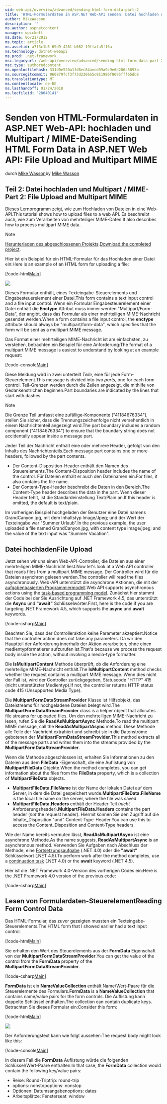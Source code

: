 ```yaml
---
uid: web-api/overview/advanced/sending-html-form-data-part-2
title: 'HTML-Formulardaten in ASP.NET Web-API senden: Datei hochladen und Multipart / MIME | Microsoft Docs'
author: MikeWasson
description: ''
ms.author: aspnetcontent
manager: wpickett
ms.date: 06/21/2012
ms.topic: article
ms.assetid: a7f3c1b5-69d9-4261-b082-19ffafa5f16a
ms.technology: dotnet-webapi
ms.prod: .net-framework
msc.legacyurl: /web-api/overview/advanced/sending-html-form-data-part-2
msc.type: authoredcontent
ms.openlocfilehash: 331d0e520a1fd8ec84aecd09a9c9e6d286c5893b
ms.sourcegitcommit: 060879fcf3f73d2366b5c811986f8695fff65db8
ms.translationtype: MT
ms.contentlocale: de-DE
ms.lasthandoff: 01/24/2018
ms.locfileid: "28040141"
---
```

<a name="sending-html-form-data-in-aspnet-web-api-file-upload-and-multipart-mime"></a><span data-ttu-id="fb806-102">Senden von HTML-Formulardaten in ASP.NET Web-API: hochladen und Multipart / MIME-Datei</span><span class="sxs-lookup"><span data-stu-id="fb806-102">Sending HTML Form Data in ASP.NET Web API: File Upload and Multipart MIME</span></span>
====================
<span data-ttu-id="fb806-103">durch [Mike Wasson](https://github.com/MikeWasson)</span><span class="sxs-lookup"><span data-stu-id="fb806-103">by [Mike Wasson](https://github.com/MikeWasson)</span></span>

## <a name="part-2-file-upload-and-multipart-mime"></a><span data-ttu-id="fb806-104">Teil 2: Datei hochladen und Multipart / MIME-</span><span class="sxs-lookup"><span data-stu-id="fb806-104">Part 2: File Upload and Multipart MIME</span></span>

<span data-ttu-id="fb806-105">Dieses Lernprogramm zeigt, wie zum Hochladen von Dateien in eine Web-API.</span><span class="sxs-lookup"><span data-stu-id="fb806-105">This tutorial shows how to upload files to a web API.</span></span> <span data-ttu-id="fb806-106">Es beschreibt auch, wie zum Verarbeiten von mehrteiliger MIME-Daten.</span><span class="sxs-lookup"><span data-stu-id="fb806-106">It also describes how to process multipart MIME data.</span></span>

> [!NOTE]
> <span data-ttu-id="fb806-107">[Herunterladen des abgeschlossenen Projekts](https://code.msdn.microsoft.com/ASPNET-Web-API-File-Upload-a8c0fb0d).</span><span class="sxs-lookup"><span data-stu-id="fb806-107">[Download the completed project](https://code.msdn.microsoft.com/ASPNET-Web-API-File-Upload-a8c0fb0d).</span></span>


<span data-ttu-id="fb806-108">Hier ist ein Beispiel für ein HTML-Formular für das Hochladen einer Datei ein:</span><span class="sxs-lookup"><span data-stu-id="fb806-108">Here is an example of an HTML form for uploading a file:</span></span>

[!code-html[Main](sending-html-form-data-part-2/samples/sample1.html)]

![](sending-html-form-data-part-2/_static/image1.png)

<span data-ttu-id="fb806-109">Dieses Formular enthält, eines Texteingabe-Steuerelements und Eingabesteuerelement einer Datei.</span><span class="sxs-lookup"><span data-stu-id="fb806-109">This form contains a text input control and a file input control.</span></span> <span data-ttu-id="fb806-110">Wenn ein Formular Eingabesteuerelement einer Datei enthält die **Enctype** Attribut muss immer werden &quot;Multipart/Form-Data&quot;, der angibt, dass das Formular als einer mehrteiligen MIME-Nachricht gesendet werden.</span><span class="sxs-lookup"><span data-stu-id="fb806-110">When a form contains a file input control, the **enctype** attribute should always be &quot;multipart/form-data&quot;, which specifies that the form will be sent as a multipart MIME message.</span></span>

<span data-ttu-id="fb806-111">Das Format einer mehrteiligen MIME-Nachricht ist am einfachsten, zu verstehen, betrachten ein Beispiel für eine Anforderung:</span><span class="sxs-lookup"><span data-stu-id="fb806-111">The format of a multipart MIME message is easiest to understand by looking at an example request:</span></span>

[!code-console[Main](sending-html-form-data-part-2/samples/sample2.cmd)]

<span data-ttu-id="fb806-112">Diese Meldung wird in zwei unterteilt *Teile*, eine für jede Form-Steuerelement.</span><span class="sxs-lookup"><span data-stu-id="fb806-112">This message is divided into two *parts*, one for each form control.</span></span> <span data-ttu-id="fb806-113">Teil-Grenzen werden durch die Zeilen angezeigt, die mithilfe von Gedankenstrichen beginnen.</span><span class="sxs-lookup"><span data-stu-id="fb806-113">Part boundaries are indicated by the lines that start with dashes.</span></span>

> [!NOTE]
> <span data-ttu-id="fb806-114">Die Grenze Teil umfasst eine zufällige-Komponente (&quot;41184676334&quot;), stellen Sie sicher, dass die Trennungszeichenfolge nicht versehentlich in einem Nachrichtenteil angezeigt wird.</span><span class="sxs-lookup"><span data-stu-id="fb806-114">The part boundary includes a random component (&quot;41184676334&quot;) to ensure that the boundary string does not accidentally appear inside a message part.</span></span>


<span data-ttu-id="fb806-115">Jeder Teil der Nachricht enthält eine oder mehrere Header, gefolgt von den Inhalts des Nachrichtenteils.</span><span class="sxs-lookup"><span data-stu-id="fb806-115">Each message part contains one or more headers, followed by the part contents.</span></span>

- <span data-ttu-id="fb806-116">Der Content-Disposition-Header enthält den Namen des Steuerelements.</span><span class="sxs-lookup"><span data-stu-id="fb806-116">The Content-Disposition header includes the name of the control.</span></span> <span data-ttu-id="fb806-117">Für Dateien enthält er auch den Dateinamen ein.</span><span class="sxs-lookup"><span data-stu-id="fb806-117">For files, it also contains the file name.</span></span>
- <span data-ttu-id="fb806-118">Der Content-Type-Header beschreibt die Daten in den Bereich.</span><span class="sxs-lookup"><span data-stu-id="fb806-118">The Content-Type header describes the data in the part.</span></span> <span data-ttu-id="fb806-119">Wenn dieser Header fehlt, ist die Standardeinstellung Text/Plain an.</span><span class="sxs-lookup"><span data-stu-id="fb806-119">If this header is omitted, the default is text/plain.</span></span>

<span data-ttu-id="fb806-120">Im vorherigen Beispiel hochgeladen der Benutzer eine Datei namens GrandCanyon.jpg, mit dem Inhaltstyp Image/Jpeg; und der Wert der Texteingabe war &quot;Summer Urlaub&quot;.</span><span class="sxs-lookup"><span data-stu-id="fb806-120">In the previous example, the user uploaded a file named GrandCanyon.jpg, with content type image/jpeg; and the value of the text input was &quot;Summer Vacation&quot;.</span></span>

## <a name="file-upload"></a><span data-ttu-id="fb806-121">Datei hochladen</span><span class="sxs-lookup"><span data-stu-id="fb806-121">File Upload</span></span>

<span data-ttu-id="fb806-122">Jetzt sehen wir uns einen Web-API-Controller, die Dateien aus einer mehrteiligen MIME-Nachricht liest.</span><span class="sxs-lookup"><span data-stu-id="fb806-122">Now let's look at a Web API controller that reads files from a multipart MIME message.</span></span> <span data-ttu-id="fb806-123">Der Controller wird für die Dateien asynchron gelesen werden.</span><span class="sxs-lookup"><span data-stu-id="fb806-123">The controller will read the files asynchronously.</span></span> <span data-ttu-id="fb806-124">Web-API unterstützt die asynchrone Aktionen, die mit der [aufgabenbasierten Programmiermodell](https://msdn.microsoft.com/library/dd460693.aspx).</span><span class="sxs-lookup"><span data-stu-id="fb806-124">Web API supports asynchronous actions using the [task-based programming model](https://msdn.microsoft.com/library/dd460693.aspx).</span></span> <span data-ttu-id="fb806-125">Zunächst hier stammt der Code bei der Sie Ausrichtung auf .NET Framework 4.5, das unterstützt die **Async** und **"await"** Schlüsselwörter.</span><span class="sxs-lookup"><span data-stu-id="fb806-125">First, here is the code if you are targeting .NET Framework 4.5, which supports the **async** and **await** keywords.</span></span>

[!code-csharp[Main](sending-html-form-data-part-2/samples/sample3.cs)]

<span data-ttu-id="fb806-126">Beachten Sie, dass der Controlleraktion keine Parameter akzeptiert.</span><span class="sxs-lookup"><span data-stu-id="fb806-126">Notice that the controller action does not take any parameters.</span></span> <span data-ttu-id="fb806-127">Da wir den Hauptteil der Anforderung innerhalb der Aktion verarbeiten, ohne einen medientypformatierer aufzurufen ist.</span><span class="sxs-lookup"><span data-stu-id="fb806-127">That's because we process the request body inside the action, without invoking a media-type formatter.</span></span>

<span data-ttu-id="fb806-128">Die **IsMultipartContent** Methode überprüft, ob die Anforderung eine mehrteilige MIME-Nachricht enthält.</span><span class="sxs-lookup"><span data-stu-id="fb806-128">The **IsMultipartContent** method checks whether the request contains a multipart MIME message.</span></span> <span data-ttu-id="fb806-129">Wenn dies nicht der Fall ist, wird der Controller zurückgegeben, Statuscode "HTTP" 415 (nicht unterstützter Medientyp).</span><span class="sxs-lookup"><span data-stu-id="fb806-129">If not, the controller returns HTTP status code 415 (Unsupported Media Type).</span></span>

<span data-ttu-id="fb806-130">Die **MultipartFormDataStreamProvider** Klasse ist Hilfsobjekt, das Dateistreams für hochgeladene Dateien belegt wird.</span><span class="sxs-lookup"><span data-stu-id="fb806-130">The **MultipartFormDataStreamProvider** class is a helper object that allocates file streams for uploaded files.</span></span> <span data-ttu-id="fb806-131">Um den mehrteiligen MIME-Nachricht zu lesen, rufen Sie die **ReadAsMultipartAsync** Methode.</span><span class="sxs-lookup"><span data-stu-id="fb806-131">To read the multipart MIME message, call the **ReadAsMultipartAsync** method.</span></span> <span data-ttu-id="fb806-132">Diese Methode alle Teile der Nachricht extrahiert und schreibt sie in die Datenströme gebotenen der **MultipartFormDataStreamProvider**.</span><span class="sxs-lookup"><span data-stu-id="fb806-132">This method extracts all of the message parts and writes them into the streams provided by the **MultipartFormDataStreamProvider**.</span></span>

<span data-ttu-id="fb806-133">Wenn die Methode abgeschlossen ist, erhalten Sie Informationen zu den Dateien aus dem **FileData** -Eigenschaft, die eine Auflistung von **MultipartFileData** Objekte.</span><span class="sxs-lookup"><span data-stu-id="fb806-133">When the method completes, you can get information about the files from the **FileData** property, which is a collection of **MultipartFileData** objects.</span></span>

- <span data-ttu-id="fb806-134">**MultipartFileData.FileName** ist der Name der lokalen Datei auf dem Server, in dem die Datei gespeichert wurde.</span><span class="sxs-lookup"><span data-stu-id="fb806-134">**MultipartFileData.FileName** is the local file name on the server, where the file was saved.</span></span>
- <span data-ttu-id="fb806-135">**MultipartFileData.Headers** enthält der Header Teil (*nicht* Anforderungsheader).</span><span class="sxs-lookup"><span data-stu-id="fb806-135">**MultipartFileData.Headers** contains the part header (*not* the request header).</span></span> <span data-ttu-id="fb806-136">Hiermit können Sie den Zugriff auf die Inhalte\_Disposition "und" Content-Type-Header.</span><span class="sxs-lookup"><span data-stu-id="fb806-136">You can use this to access the Content\_Disposition and Content-Type headers.</span></span>

<span data-ttu-id="fb806-137">Wie der Name bereits vermuten lässt, **ReadAsMultipartAsync** ist eine asynchrone Methode.</span><span class="sxs-lookup"><span data-stu-id="fb806-137">As the name suggests, **ReadAsMultipartAsync** is an asynchronous method.</span></span> <span data-ttu-id="fb806-138">Verwenden Sie Aufgaben nach Abschluss der Methode, eine [Fortsetzungsaufgabe](https://msdn.microsoft.com/library/ee372288.aspx) (.NET 4.0) oder die **"await"** Schlüsselwort (.NET 4.5).</span><span class="sxs-lookup"><span data-stu-id="fb806-138">To perform work after the method completes, use a [continuation task](https://msdn.microsoft.com/library/ee372288.aspx) (.NET 4.0) or the **await** keyword (.NET 4.5).</span></span>

<span data-ttu-id="fb806-139">Hier ist die .NET Framework 4.0-Version des vorherigen Codes ein:</span><span class="sxs-lookup"><span data-stu-id="fb806-139">Here is the .NET Framework 4.0 version of the previous code:</span></span>

[!code-csharp[Main](sending-html-form-data-part-2/samples/sample4.cs)]

## <a name="reading-form-control-data"></a><span data-ttu-id="fb806-140">Lesen von Formulardaten-Steuerelement</span><span class="sxs-lookup"><span data-stu-id="fb806-140">Reading Form Control Data</span></span>

<span data-ttu-id="fb806-141">Das HTML-Formular, das zuvor gezeigten mussten ein Texteingabe-Steuerelements.</span><span class="sxs-lookup"><span data-stu-id="fb806-141">The HTML form that I showed earlier had a text input control.</span></span>

[!code-html[Main](sending-html-form-data-part-2/samples/sample5.html)]

<span data-ttu-id="fb806-142">Sie erhalten den Wert des Steuerelements aus der **FormData** Eigenschaft von der **MultipartFormDataStreamProvider**.</span><span class="sxs-lookup"><span data-stu-id="fb806-142">You can get the value of the control from the **FormData** property of the **MultipartFormDataStreamProvider**.</span></span>

[!code-csharp[Main](sending-html-form-data-part-2/samples/sample6.cs?highlight=15)]

<span data-ttu-id="fb806-143">**FormData** ist ein **NameValueCollection** enthält Name/Wert-Paare für die Steuerelemente des Formulars.</span><span class="sxs-lookup"><span data-stu-id="fb806-143">**FormData** is a **NameValueCollection** that contains name/value pairs for the form controls.</span></span> <span data-ttu-id="fb806-144">Die Auflistung kann doppelte Schlüssel enthalten.</span><span class="sxs-lookup"><span data-stu-id="fb806-144">The collection can contain duplicate keys.</span></span> <span data-ttu-id="fb806-145">Betrachten Sie dieses Formular ein:</span><span class="sxs-lookup"><span data-stu-id="fb806-145">Consider this form:</span></span>

[!code-html[Main](sending-html-form-data-part-2/samples/sample7.html)]

![](sending-html-form-data-part-2/_static/image2.png)

<span data-ttu-id="fb806-146">Der Anforderungstext kann wie folgt aussehen:</span><span class="sxs-lookup"><span data-stu-id="fb806-146">The request body might look like this:</span></span>

[!code-console[Main](sending-html-form-data-part-2/samples/sample8.cmd)]

<span data-ttu-id="fb806-147">In diesem Fall die **FormData** Auflistung würde die folgenden Schlüssel/Wert-Paare enthalten:</span><span class="sxs-lookup"><span data-stu-id="fb806-147">In that case, the **FormData** collection would contain the following key/value pairs:</span></span>

- <span data-ttu-id="fb806-148">Reise: Round-Trip</span><span class="sxs-lookup"><span data-stu-id="fb806-148">trip: round-trip</span></span>
- <span data-ttu-id="fb806-149">options: nonstop</span><span class="sxs-lookup"><span data-stu-id="fb806-149">options: nonstop</span></span>
- <span data-ttu-id="fb806-150">Optionen: Datumsangaben</span><span class="sxs-lookup"><span data-stu-id="fb806-150">options: dates</span></span>
- <span data-ttu-id="fb806-151">Arbeitsplätze: Fenster</span><span class="sxs-lookup"><span data-stu-id="fb806-151">seat: window</span></span>
